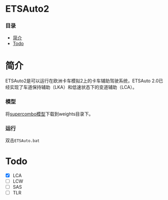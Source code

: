 # ETSAuto2
### 目录
+ [简介](#简介)
+ [Todo](#Todo)

# 简介
ETSAuto2是可以运行在欧洲卡车模拟2上的卡车辅助驾驶系统，ETSAuto 2.0已经实现了车道保持辅助（LKA）和低速状态下的变道辅助（LCA）。
### 模型
将[supercombo模型](https://pan.baidu.com/s/17ofPDsKtQvvGB8iE1YHyow?pwd=ets2)下载到weights目录下。

### 运行
双击`ETSAuto.bat`

# Todo
- [x] LCA
- [ ] LCW
- [ ] SAS
- [ ] TLR
